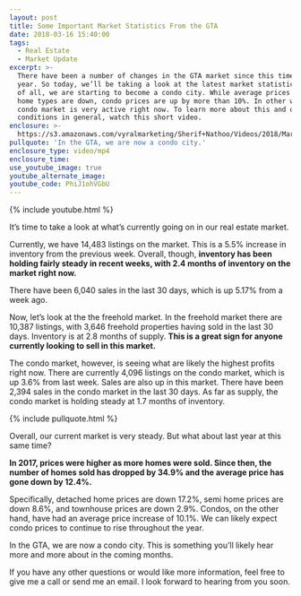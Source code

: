 ```yaml
---
layout: post
title: Some Important Market Statistics From the GTA
date: 2018-03-16 15:40:00
tags:
  - Real Estate
  - Market Update
excerpt: >-
  There have been a number of changes in the GTA market since this time last
  year. So today, we’ll be taking a look at the latest market statistics. First
  of all, we are starting to become a condo city. While average prices for other
  home types are down, condo prices are up by more than 10%. In other words, the
  condo market is very active right now. To learn more about this and our market
  conditions in general, watch this short video.
enclosure: >-
  https://s3.amazonaws.com/vyralmarketing/Sherif+Nathoo/Videos/2018/March+11+Market+Update.mp4
pullquote: 'In the GTA, we are now a condo city.'
enclosure_type: video/mp4
enclosure_time:
use_youtube_image: true
youtube_alternate_image:
youtube_code: PhiJ1ohVGbU
---
```


{% include youtube.html %}

It’s time to take a look at what’s currently going on in our real estate market.

Currently, we have 14,483 listings on the market. This is a 5.5% increase in inventory from the previous week. Overall, though, **inventory has been holding fairly steady in recent weeks, with 2.4 months of inventory on the market right now.**

There have been 6,040 sales in the last 30 days, which is up 5.17% from a week ago.

Now, let’s look at the the freehold market. In the freehold market there are 10,387 listings, with 3,646 freehold properties having sold in the last 30 days. Inventory is at 2.8 months of supply. **This is a great sign for anyone currently looking to sell in this market.**

The condo market, however, is seeing what are likely the highest profits right now. There are currently 4,096 listings on the condo market, which is up 3.6% from last week. Sales are also up in this market. There have been 2,394 sales in the condo market in the last 30 days. As far as supply, the condo market is holding steady at 1.7 months of inventory.

{% include pullquote.html %}

Overall, our current market is very steady. But what about last year at this same time?

**In 2017, prices were higher as more homes were sold. Since then, the number of homes sold has dropped by 34.9% and the average price has gone down by 12.4%.**

Specifically, detached home prices are down 17.2%, semi home prices are down 8.6%, and townhouse prices are down 2.9%. Condos, on the other hand, have had an average price increase of 10.1%. We can likely expect condo prices to continue to rise throughout the year.

In the GTA, we are now a condo city. This is something you’ll likely hear more and more about in the coming months.

If you have any other questions or would like more information, feel free to give me a call or send me an email. I look forward to hearing from you soon.